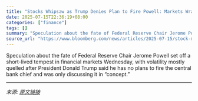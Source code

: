 ```yaml
---
title: "Stocks Whipsaw as Trump Denies Plan to Fire Powell: Markets Wrap"
date: 2025-07-15T22:36:19+08:00
categories: ["finance"]
tags: []
summary: "Speculation about the fate of Federal Reserve Chair Jerome Powell set off a short-lived tempest in financial markets Wednesday, with volatility mostly quelled after President Donald Trump said he has "
source_url: "https://www.bloomberg.com/news/articles/2025-07-15/stock-market-today-dow-s-p-live-updates"
---
```


Speculation about the fate of Federal Reserve Chair Jerome Powell set off a short-lived tempest in financial markets Wednesday, with volatility mostly quelled after President Donald Trump said he has no plans to fire the central bank chief and was only discussing it in “concept.”

---

*来源: [原文链接](https://www.bloomberg.com/news/articles/2025-07-15/stock-market-today-dow-s-p-live-updates)*
